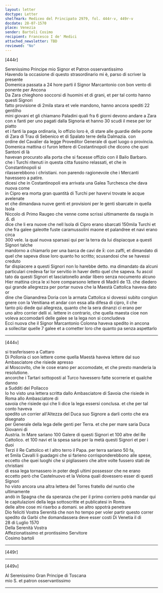 ```yaml
---
layout: letter
doctype: Letter
shelfmark: Mediceo del Principato 2979, fol. 444r-v, 449r-v
docdate: 28-07-1570
place: Venezia
sender: Bartoli Cosimo
recipient: Francesco I de' Medici
attached_newsletter: TBD
reviewed: "No"
---
```


[444r]  
  
  
Serenissimo Principe mio Signor et Patron osservantissimo  
Havendo la occasione di questo strasordinario mi è, parso di scriver la presente  
Domenica passata a 24 hore partì il Signor Marcantonio con bon vento di ponente per Ancona  
Da Zara chieghono soccorsi di huomini et di grani, et per tal conto hanno questi Signori  
fatto provisione di 2mila stara et vele mandono, hanno ancora spediti 22 gentilho  
mini giovani et gli chiamano Paladini quali fra 6 giorni devono andare a Zara  
con x fanti per uno pagati dalla Signoria et hanno 30 scudi il mese per lor piatto  
et i fanti la paga ordinaria, lo offizio loro è, di stare alle guardie delle porte  
di Zara di Trau di Sebenico et di Spalato terre della Dalmazia. con  
ordine del Cavalier da legge Proveditor Generale di quel luogo o provincia.  
Domenica mattina ci furon lettere di Costantinopoli che dicono che quei Santoni di là  
havevan procurato alla porta che si facesse offizio con il Bailo Barbaro.  
che i Turchi ritenuti in questa citta fussino relassati, et che in Constantinopoli si  
rilasserebbono i christiani. non parendo ragionevole che i Mercanti havessero a patire.  
dicesi che in Costantinopoli era arrivata una Galea Turchesca che dava nuova come  
in Cipro era morta gran quantità di Turchi per havervi trovate le acque avelenate  
et che dimandava nuove genti et provisioni per le genti sbarcate in quella Isola  
Niccolo di Primo Raugeo che venne come scrissi ultimamente da raugia in .6. dì  
dice che li era nuove che nell Isola di Cipro erano sbarcati 150mila Turchi et  
che fra galee galeotte fuste caramussolini maone et palandree et navi erano circa  
300 vele. la qual nuova sparsasi qui per la terra da lui dispiacque a questi Signori talche  
mandorno a chiamarlo per una barca de cavi de x̅: con zaffi, et dimandato di  
quel che sapeva disse loro quanto ho scritto; scusandosi che se havessi creduto  
far dispiacere a questi Signori non lo harebbe detto. ma dimandato da alcuni  
particulari credeva far lor servitio in haver detto quel che sapeva. fu ascol  
tato da questi Signori et lasciatonello andar libero senza nocumento alcuno  
Hier mattina circa le xi hore comparsono lettere di Madril de 13. che diedero  
qui grande allegrezza per portar nuova che la Maestà Cattolica haveva dato or  
dine che Gianandrea Doria con la armata Cattolica si dovessi subito congiun  
gnere con la Venitiana et andar con essa alla difesa di cipro, il che  
tanto più diede qui allegreza, quanto che la sera dinanzi ci erano per  
uno altro corrier delli xi. lettere in contrario, che quella maesta cioe non  
voleva accomodarli delle galee se la lega non si concludeva  
Ecci nuova che il Signor Marcantonio Colonna haveva spedito in ancona  
a sollecitar quelle 7 galee et a cometter loro che quanto pa senza aspettarlo  
  
---  

[444v]  
  
  
si trasferissero a Cattaro  
Di Pollonia ci son lettere come quella Maestà haveva lettere dal suo Ambasciatore che risiede apresso  
al Moscovito, che le cose erano per accomodate, et che presto manderia la resolutione.  
ancorche i Tartari sottoposti al Turco havessero fatte scorrerie et qualche danno  
a Sudditi del Pollacco  
Io ho visto una lettera scritta dallo Ambasciatore di Savoia che risiede in Roma allo Ambasciatore di  
savoia che risiede qui che li dice la lega essersi conclusa. et che per tal conto haveva  
spedito un corrier all'Altezza del Duca suo Signore a darli conto che era disegnato  
per Generale della lega delle genti per Terra. et che per mare saria Duca Giovanni di  
Austria. In Mare sariano 100 Galere di questi Signori et 100 altre del Re  
Cattolico. et 100 navi et la spesa saria per la metà questi Signori et per i duoi  
Terzi il Re Cattolico et l altro terro il Papa. per terra sariano 50 fa,  
et 5mila Cavalli li guadagni che si farieno corrisponderebbono alle spese,  
eccetto che quei luoghi che si pigliassero che altre volte fussero stati de christiani  
di essa lega tornassero in poter degli ultimi possessor che ne erano  
eccetto però che Castelnuovo et la Velona quali dovessero esser di questi Signori  
ho visto ancora una altra lettera del Torres fratello del nuntio che ultimamente  
andò in Spagna che da speranza che per il primo corriero potrà mandar qui  
le capitulazioni della lega sottoscritte et publicatesi in Roma.  
delle altre cose mi riserbo a domani. se altro sppotrà penetrare  
Dio feliciti Vostra Serenità che non ho tempo per voler partir questo correr  
spedito da Garbi che domandassera deve esser costi Di Venetia il di  
28 di Luglio 1570  
Della Serenità Vostra  
Affezionatissimo et prontissimo Servitore  
Cosimo bartoli  
  
---  

[449r]  
  
  
  
---  

[449v]  
  
  
Al Serenissimo Gran Principe di Toscana  
mio S. et patron osservantissimo  
  
---  

